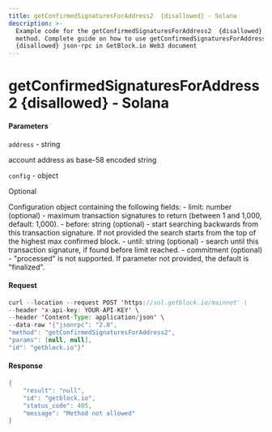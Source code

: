 ```yaml
---
title: getConfirmedSignaturesForAddress2  {disallowed} - Solana
description: >-
  Example code for the getConfirmedSignaturesForAddress2  {disallowed} json-rpc
  method. Сomplete guide on how to use getConfirmedSignaturesForAddress2 
  {disallowed} json-rpc in GetBlock.io Web3 document
---
```


# getConfirmedSignaturesForAddress2  {disallowed} - Solana

#### Parameters

`address` - string

account address as base-58 encoded string

`config` - object

Optional

Configuration object containing the following fields: - limit: number (optional) - maximum transaction signatures to return (between 1 and 1,000, default: 1,000). - before: string (optional) - start searching backwards from this transaction signature. If not provided the search starts from the top of the highest max confirmed block. - until: string (optional) - search until this transaction signature, if found before limit reached. - commitment (optional) - "processed" is not supported. If parameter not provided, the default is "finalized".

#### Request

```java
curl --location --request POST 'https://sol.getblock.io/mainnet' \ 
--header 'x-api-key: YOUR-API-KEY' \ 
--header 'Content-Type: application/json' \ 
--data-raw '{"jsonrpc": "2.0",
"method": "getConfirmedSignaturesForAddress2",
"params": [null, null],
"id": "getblock.io"}'
```

#### Response

```java
{
    "result": "null",
    "id": "getblock.io",
    "status_code": 405,
    "message": "Method not allowed"
}
```
